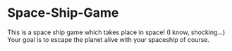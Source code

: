 # Space-Ship-Game
This is a space ship game which takes place in space! (I know, shocking...) Your goal is to escape the planet alive with your spaceship of course.
